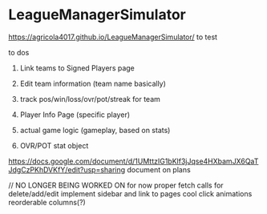 # LeagueManagerSimulator

https://agricola4017.github.io/LeagueManagerSimulator/
to test 

to dos

1. Link teams to Signed Players page 

2. Edit team information (team name basically)

3. track pos/win/loss/ovr/pot/streak for team

4. Player Info Page (specific player)

5. actual game logic (gameplay, based on stats)

6. OVR/POT stat object

https://docs.google.com/document/d/1UMttzIG1bKlf3jJqse4HXbamJX6QaTJdgCzPKhDVKfY/edit?usp=sharing
document on plans 

// NO LONGER BEING WORKED ON for now
proper fetch calls for delete/add/edit
implement sidebar and link to pages
cool click animations
reorderable columns(?)
